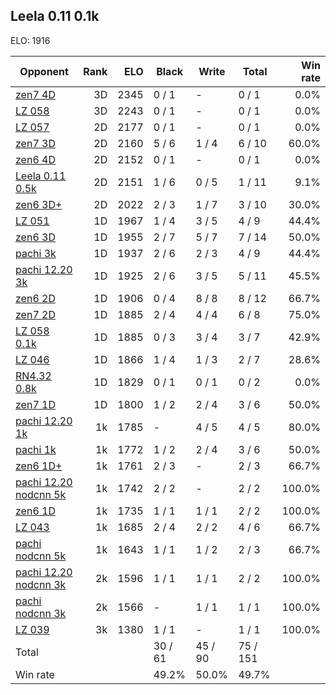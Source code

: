 ## Leela 0.11 0.1k ##

ELO: 1916

Opponent | Rank | ELO | Black | Write | Total | Win rate
---------|-----:|----:|-------|-------|-------|-------:
[zen7 4D](zen7%204D.md) | 3D | 2345 | 0 / 1 | - | 0 / 1 | 0.0%
[LZ 058](LZ%20058.md) | 3D | 2243 | 0 / 1 | - | 0 / 1 | 0.0%
[LZ 057](LZ%20057.md) | 2D | 2177 | 0 / 1 | - | 0 / 1 | 0.0%
[zen7 3D](zen7%203D.md) | 2D | 2160 | 5 / 6 | 1 / 4 | 6 / 10 | 60.0%
[zen6 4D](zen6%204D.md) | 2D | 2152 | 0 / 1 | - | 0 / 1 | 0.0%
[Leela 0.11 0.5k](Leela%200.11%200.5k.md) | 2D | 2151 | 1 / 6 | 0 / 5 | 1 / 11 | 9.1%
[zen6 3D+](zen6%203D+.md) | 2D | 2022 | 2 / 3 | 1 / 7 | 3 / 10 | 30.0%
[LZ 051](LZ%20051.md) | 1D | 1967 | 1 / 4 | 3 / 5 | 4 / 9 | 44.4%
[zen6 3D](zen6%203D.md) | 1D | 1955 | 2 / 7 | 5 / 7 | 7 / 14 | 50.0%
[pachi 3k](pachi%203k.md) | 1D | 1937 | 2 / 6 | 2 / 3 | 4 / 9 | 44.4%
[pachi 12.20 3k](pachi%2012.20%203k.md) | 1D | 1925 | 2 / 6 | 3 / 5 | 5 / 11 | 45.5%
[zen6 2D](zen6%202D.md) | 1D | 1906 | 0 / 4 | 8 / 8 | 8 / 12 | 66.7%
[zen7 2D](zen7%202D.md) | 1D | 1885 | 2 / 4 | 4 / 4 | 6 / 8 | 75.0%
[LZ 058 0.1k](LZ%20058%200.1k.md) | 1D | 1885 | 0 / 3 | 3 / 4 | 3 / 7 | 42.9%
[LZ 046](LZ%20046.md) | 1D | 1866 | 1 / 4 | 1 / 3 | 2 / 7 | 28.6%
[RN4.32 0.8k](RN4.32%200.8k.md) | 1D | 1829 | 0 / 1 | 0 / 1 | 0 / 2 | 0.0%
[zen7 1D](zen7%201D.md) | 1D | 1800 | 1 / 2 | 2 / 4 | 3 / 6 | 50.0%
[pachi 12.20 1k](pachi%2012.20%201k.md) | 1k | 1785 | - | 4 / 5 | 4 / 5 | 80.0%
[pachi 1k](pachi%201k.md) | 1k | 1772 | 1 / 2 | 2 / 4 | 3 / 6 | 50.0%
[zen6 1D+](zen6%201D+.md) | 1k | 1761 | 2 / 3 | - | 2 / 3 | 66.7%
[pachi 12.20 nodcnn 5k](pachi%2012.20%20nodcnn%205k.md) | 1k | 1742 | 2 / 2 | - | 2 / 2 | 100.0%
[zen6 1D](zen6%201D.md) | 1k | 1735 | 1 / 1 | 1 / 1 | 2 / 2 | 100.0%
[LZ 043](LZ%20043.md) | 1k | 1685 | 2 / 4 | 2 / 2 | 4 / 6 | 66.7%
[pachi nodcnn 5k](pachi%20nodcnn%205k.md) | 1k | 1643 | 1 / 1 | 1 / 2 | 2 / 3 | 66.7%
[pachi 12.20 nodcnn 3k](pachi%2012.20%20nodcnn%203k.md) | 2k | 1596 | 1 / 1 | 1 / 1 | 2 / 2 | 100.0%
[pachi nodcnn 3k](pachi%20nodcnn%203k.md) | 2k | 1566 | - | 1 / 1 | 1 / 1 | 100.0%
[LZ 039](LZ%20039.md) | 3k | 1380 | 1 / 1 | - | 1 / 1 | 100.0%
Total | | | 30 / 61 | 45 / 90 | 75 / 151 | 
Win rate| | | 49.2% | 50.0% | 49.7% | 
